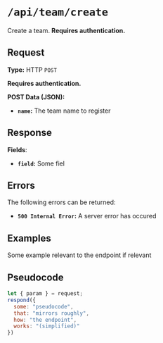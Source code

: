# `/api/team/create`

Create a team. **Requires authentication.**

## Request

**Type:** HTTP `POST`

**Requires authentication.**

**POST Data (JSON):**

- **`name`:** The team name to register

## Response

**Fields**:

- **`field`:** Some fiel

## Errors

The following errors can be returned:

- **`500 Internal Error`:** A server error has occured

## Examples

Some example relevant to the endpoint if relevant

## Pseudocode

```js
let { param } = request;
respond({
  some: "pseudocode",
  that: "mirrors roughly",
  how: "the endpoint",
  works: "(simplified)"
})
```